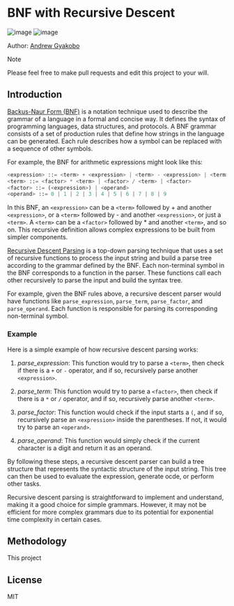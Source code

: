 # BNF with Recursive Descent

![image](https://img.shields.io/badge/Python-FFD43B?style=for-the-badge&logo=python&logoColor=blue)
![image](https://img.shields.io/badge/windows%20terminal-4D4D4D?style=for-the-badge&logo=windows%20terminal&logoColor=white)

Author: [Andrew Gyakobo](https://github.com/Gyakobo)

>[!NOTE]
>Please feel free to make pull requests and edit this project to your will.

## Introduction

[Backus-Naur Form (BNF)](https://en.wikipedia.org/wiki/Backus%E2%80%93Naur_form) is a notation technique used to describe the grammar of a language in a formal and concise way. It defines the syntax of programming languages, data structures, and protocols. A BNF grammar consists of a set of production rules that define how strings in the language can be generated. Each rule describes how a symbol can be replaced with a sequence of other symbols.

For example, the BNF for arithmetic expressions might look like this:

```php
<expression> ::= <term> + <expression> | <term> - <expression> | <term>
<term> ::= <factor> * <term> | <factor> / <term> | <factor>
<factor> ::= (<expression>) | <operand>
<operand> ::= 0 | 1 | 2 | 3 | 4 | 5 | 6 | 7 | 8 | 9
```

In this BNF, an `<expression>` can be a `<term>` followed by + and another `<expression>`, or a `<term>` followed by - and another `<expression>`, or just a `<term>`. A `<term>` can be a `<factor>` followed by * and another `<term>`, and so on. This recursive definition allows complex expressions to be built from simpler components.

[Recursive Descent Parsing](https://en.wikipedia.org/wiki/Recursive_descent_parser) is a top-down parsing technique that uses a set of recursive functions to process the input string and build a parse tree according to the grammar defined by the BNF. Each non-terminal symbol in the BNF corresponds to a function in the parser. These functions call each other recursively to parse the input and build the syntax tree.

For example, given the BNF rules above, a recursive descent parser would have functions like `parse_expression`, `parse_term`, `parse_factor`, and `parse_operand`. Each function is responsible for parsing its corresponding non-terminal symbol.

### Example

Here is a simple example of how recursive descent parsing works:

1. *parse_expression*: This function would try to parse a `<term>`, then check if there is a `+` or `-` operator, and if so, recursively parse another `<expression>`.

1. *parse_term*: This function would try to parse a `<factor>`, then check if there is a `*` or `/` operator, and if so, recursively parse another `<term>`.

1. *parse_factor*: This function would check if the input starts a `(`, and if so, recursively parse an `<expression>` inside the parentheses. If not, it would try to parse an `<operand>`.

1. *parse_operand*: This function would simply check if the current character is a digit and return it as an operand.

By following these steps, a recursive descent parser can build a tree structure that represents the syntactic structure of the input string. This tree can then be used to evaluate the expression, generate ocde, or perform other tasks.

Recursive descent parsing is straightforward to implement and understand, making it a good choice for simple grammars. However, it may not be efficient for more complex grammars due to its potential for exponential time complexity in certain cases.

## Methodology

This project 

## License
MIT

